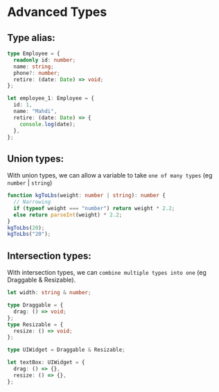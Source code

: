 # Advanced Types

## Type alias:

```ts
type Employee = {
  readonly id: number;
  name: string;
  phone?: number;
  retire: (date: Date) => void;
};

let employee_1: Employee = {
  id: 1,
  name: "Mahdi",
  retire: (date: Date) => {
    console.log(date);
  },
};
```

## Union types:

With union types, we can allow a variable to take `one of many types` (eg `number` | `string`)

```ts
function kgToLbs(weight: number | string): number {
  // Narrowing
  if (typeof weight === "number") return weight * 2.2;
  else return parseInt(weight) * 2.2;
}
kgToLbs(20);
kgToLbs("20");
```

## Intersection types:

With intersection types, we can `combine multiple types into one` (eg Draggable & Resizable).

```ts
let width: string & number;

type Draggable = {
  drag: () => void;
};
type Resizable = {
  resize: () => void;
};

type UIWidget = Draggable & Resizable;

let textBox: UIWidget = {
  drag: () => {},
  resize: () => {},
};
```
